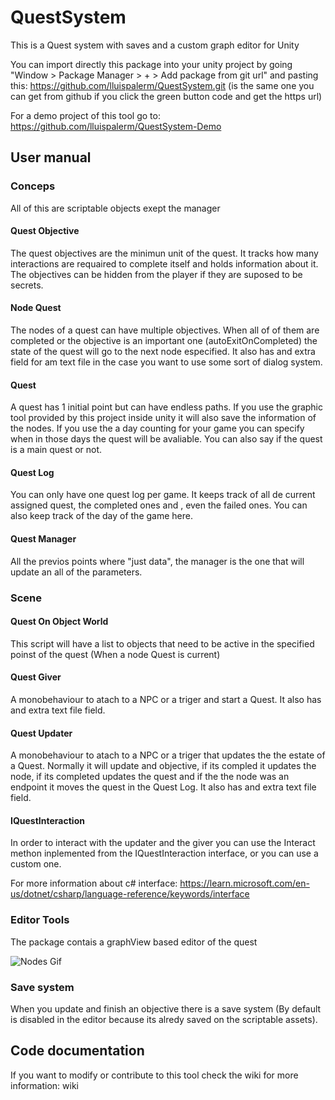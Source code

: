 # QuestSystem
This is a Quest system with saves and a custom graph editor for Unity

You can import directly this package into your unity project by going "Window > Package Manager > + > Add package from git url" and pasting this: https://github.com/lluispalerm/QuestSystem.git (is the same one you can get from github if you click the green button code and get the https url)

For a demo project of this tool go to: https://github.com/lluispalerm/QuestSystem-Demo

## User manual

### Conceps
All of this are scriptable objects exept the manager

#### Quest Objective
The quest objectives are the minimun unit of the quest. It tracks how many interactions are requaired to complete itself and holds information about it. The objectives can be hidden from the player if they are suposed to be secrets.
#### Node Quest
The nodes of a quest can have multiple objectives. When all of of them are completed or the objective is an important one (autoExitOnCompleted) the state of the quest will go to the next node especified. It also has and extra field for am text file in the case you want to use some sort of dialog system.
#### Quest
A quest has 1 initial point but can have endless paths. If you use the graphic tool provided by this project inside unity it will also save the information of the nodes. If you use the a day counting for your game you can specify when in those days the quest will be avaliable. You can also say if the quest is a main quest or not.
#### Quest Log 
You can only have one quest log per game. It keeps track of all de current assigned quest, the completed ones and , even the failed ones. You can also keep track of the day of the game here. 
#### Quest Manager 
All the previos points where "just data", the manager is the one that will update an all of the parameters.

### Scene
#### Quest On Object World
This script will have a list to objects that need to be active in the specified poinst of the quest (When a node Quest is current)
#### Quest Giver
A monobehaviour to atach to a NPC or a triger and start a Quest. It also has and extra text file field.

#### Quest Updater
A monobehaviour to atach to a NPC or a triger that updates the the estate of a Quest. Normally it will update and objective, if its compled it updates the node, if its completed updates the quest and if the the node was an endpoint it moves the quest in the Quest Log. It also has and extra text file field.

#### IQuestInteraction
In order to interact with the updater and the giver you can use the Interact methon inplemented from the IQuestInteraction interface, or you can use a custom one.

For more information about c# interface: https://learn.microsoft.com/en-us/dotnet/csharp/language-reference/keywords/interface 

### Editor Tools
The package contais a graphView based editor of the quest 

![Nodes Gif](https://lh3.googleusercontent.com/keep-bbsk/AJ5RgYBBqoUjVYWHNMsPB4YmpN7Bdi4fsu5Bg7Sv3yyKhO7nbtO6qISLYWjtAX6NMzir119fbxyyWAyx_ja5wegoed4MeCWbmDKXTi1xtwKnVnj5hu4c=s972)

### Save system
When you update and finish an objective there is a save system (By default is disabled in the editor because its alredy saved on the scriptable assets).

## Code documentation
If you want to modify or contribute to this tool check the wiki for more information: wiki
